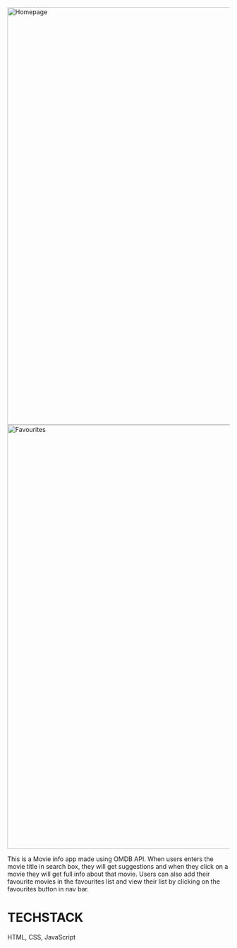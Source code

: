 

<img width="945" alt="Homepage" src="https://user-images.githubusercontent.com/100505172/206193028-7a4447b6-2914-4a1b-bf82-feff3b0808be.png">

<img width="960" alt="Favourites" src="https://user-images.githubusercontent.com/100505172/206193119-b472d44f-9aed-4cf2-91ea-4f3bff01fd52.png">

This is a Movie info app made using OMDB API. When users enters the movie title in search box, they will get suggestions and when they click on a movie they will get full info about that movie. Users can also add their favourite movies in the favourites list and view their list by clicking on the favourites button in nav bar.

# TECHSTACK
HTML, CSS, JavaScript
